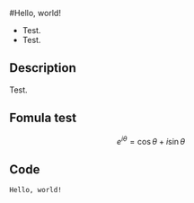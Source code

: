 #Hello, world!  
* Test.
* Test.  

## Description 
Test. 

## Fomula test 
$$ e^{i\theta} = \cos\theta + i\sin\theta $$ 

## Code 
` Hello, world! `
